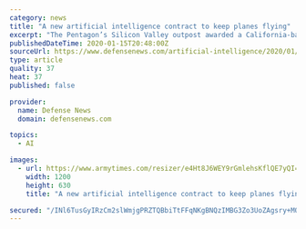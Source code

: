 ```yaml
---
category: news
title: "A new artificial intelligence contract to keep planes flying"
excerpt: "The Pentagon’s Silicon Valley outpost awarded a California-based artificial intelligence company a contract for software that predicts when military aircraft will need repairs — a tool that would make more aircraft available for missions and could potentially save billions of dollars in maintenance costs. The deal, announced Jan. 15 ..."
publishedDateTime: 2020-01-15T20:48:00Z
sourceUrl: https://www.defensenews.com/artificial-intelligence/2020/01/15/a-new-artificial-intelligence-contract-to-keep-planes-flying/
type: article
quality: 37
heat: 37
published: false

provider:
  name: Defense News
  domain: defensenews.com

topics:
  - AI

images:
  - url: https://www.armytimes.com/resizer/e4Ht8J6WEY9rGmlehsKflQE7yQI=/1200x630/filters:quality(100)/arc-anglerfish-arc2-prod-mco.s3.amazonaws.com/public/K5WBK7RFXJDPJDAF42QP3YKSAA.jpg
    width: 1200
    height: 630
    title: "A new artificial intelligence contract to keep planes flying"

secured: "/INl6TusGyIRzCm2slWmjgPRZTQBbiTtFFqNKgBNQzIMBG3Zo3UoZAgsry+MQE1iqd5IOz2LoV1RNMMNvcMYhdrykyP4acqu4Pjy+nS4nekVpFwh5IJRJU7aGDTlqfSIrhfsXJ81Z0Xae5mtGRi333+ZpCkPxoJK+sA+wf5y4S1bGBdHIm3T115pJ3/SSxZmJsRV56GGZ6dl8GHdio0nX21hI4H1cR0VNKME9LC7W1qNEacFTiaFvV6GGN62eeZYun6wCBLzhUAnTvS/zwrrKwAqDq1X2csuLZmspe2gnVA=;PYcGrvz91qclPJc+lhU8uw=="
---
```


